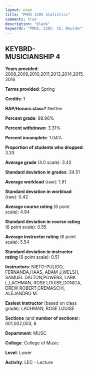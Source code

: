 ```yaml
---
layout: page
title: "PMUS 2205 Statistics"
comments: true
description: "blank"
keywords: "PMUS, 2205, CU, Boulder"
--- 
```

<head>
<script src="https://ajax.googleapis.com/ajax/libs/jquery/2.1.3/jquery.min.js"></script>
<script src="https://dl.dropboxusercontent.com/s/pc42nxpaw1ea4o9/highcharts.js?dl=0"></script>
<!-- <script src="../assets/js/highcharts.js"></script> -->
<style type="text/css">@font-face {
	font-family: "Bebas Neue";
	src: url(https://www.filehosting.org/file/details/544349/BebasNeue%20Regular.otf) format("opentype");
	}
	h1.Bebas { 
		font-family: "Bebas Neue", Verdana, Tahoma;
	}
</style>
</head>
<body>
	<div id="container" style="float: right; width: 45%; height: 88%; margin-left: 2.5%; margin-right: 2.5%;"></div>
	<script language="JavaScript">
		$(document).ready(function() {
		var chart = {type: 'column'};
		var title = {text: 'Grade Distribution'};
		var xAxis = {categories: ['A','B','C','D','F'],crosshair: true};
		var yAxis = {min: 0,title: {text: 'Percentage'}};
		var tooltip = {headerFormat: '<center><b><span style="font-size:20px">{point.key}</span></b></center>',
		               pointFormat: '<td style="padding:0"><b>{point.y:.1f}%</b></td>',
		               footerFormat: '</table>',shared: true,useHTML: true};
		var plotOptions = {column: {pointPadding: 0.0,borderWidth: 0}};  
		var credits = {enabled: false};var series= [{name: 'Percent',data: [66.28,22.09,10.47,0.0,1.16,]}];
		var json = {};
		json.chart = chart;
		json.title = title;
		json.tooltip = tooltip;
		json.xAxis = xAxis;
		json.yAxis = yAxis;  
		json.series = series;
		json.plotOptions = plotOptions;  
		json.credits = credits;
		$('#container').highcharts(json);
	});
	</script>
</body>
			   
## KEYBRD-MUSICIANSHIP 4

**Years provided**: 2008,2009,2010,2011,2013,2014,2015,2016

**Terms provided**: Spring

**Credits**: 1

**RAP/Honors class?** Neither

**Percent grade**: 98.96%

**Percent withdrawn**: 3.31%

**Percent incomplete**: 1.04%

**Proportion of students who dropped**: 3.33

**Average grade** (4.0 scale): 3.42

**Standard deviation in grades**: 34.51

**Average workload** (raw): 1.91

**Standard deviation in workload** (raw): 0.42

**Average course rating** (6 point scale): 4.94

**Standard deviation in course rating** (6 point scale): 0.55

**Average instructor rating** (6 point scale): 5.54

**Standard deviation in instructor rating** (6 point scale): 0.51

**Instructors**: NIETO-PULIDO, FERNANDA,HAAS, ADAM J,WELSH, SAMUEL DALTON,POWERS, LARK L,LACHMAN, ROSE LOUISE,DONICA, DREW ROBERT,CREMASCHI, ALEJANDRO M.

**Easiest instructor** (based on class grade): LACHMAN, ROSE LOUISE

**Sections** (and **number of sections**): 001,002,003, 8

**Department**: MUSC

**College**: College of Music

**Level**: Lower

**Activity**: LEC - Lecture